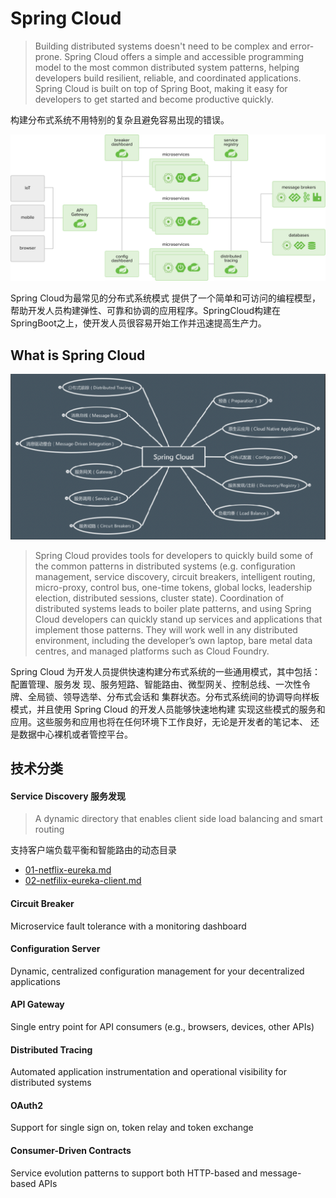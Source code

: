 # Spring Cloud

> Building distributed systems doesn't need to be complex and error-prone. Spring Cloud offers a simple and accessible programming model to the most common distributed system patterns, helping developers build resilient, reliable, and coordinated applications. Spring Cloud is built on top of Spring Boot, making it easy for developers to get started and become productive quickly.

构建分布式系统不用特别的复杂且避免容易出现的错误。

![img](assets/diagram-distributed-systems.svg)

Spring Cloud为最常见的分布式系统模式 提供了一个简单和可访问的编程模型，帮助开发人员构建弹性、可靠和协调的应用程序。SpringCloud构建在 SpringBoot之上，使开发人员很容易开始工作并迅速提高生产力。

## What is Spring Cloud 



![image-20191130202345018](assets/image-20191130202345018.png)

> Spring Cloud provides tools for developers to quickly build some of the common patterns in distributed systems (e.g. configuration management, service discovery, circuit breakers, intelligent routing, micro-proxy, control bus, one-time tokens, global locks, leadership election, distributed sessions, cluster state). Coordination of distributed systems leads to boiler plate patterns, and using Spring Cloud developers can quickly stand up services and applications that implement those patterns. They will work well in any distributed environment, including the developer’s own laptop, bare metal data centres, and managed platforms such as Cloud Foundry.

Spring Cloud 为开发⼈员提供快速构建分布式系统的⼀些通⽤模式，其中包括：配置管理、服务发 现、服务短路、智能路由、微型⽹关、控制总线、⼀次性令牌、全局锁、领导选举、分布式会话和 集群状态。分布式系统间的协调导向样板模式，并且使⽤ Spring Cloud 的开发⼈员能够快速地构建 实现这些模式的服务和应⽤。这些服务和应⽤也将在任何环境下⼯作良好，⽆论是开发者的笔记本、 还是数据中⼼裸机或者管控平台。

## 技术分类

#### **Service Discovery** 服务发现

> A dynamic directory that enables client side load balancing and smart routing

支持客户端负载平衡和智能路由的动态目录

-   [01-netflix-eureka.md](05-spring-cloud-netflix/01-netflix-eureka.md) 
-  [02-netfilix-eureka-client.md](05-spring-cloud-netflix/02-netfilix-eureka-client.md) 

#### **Circuit Breaker**

Microservice fault tolerance with a monitoring dashboard

#### **Configuration Server**

Dynamic, centralized configuration management for your decentralized applications

#### **API Gateway**

Single entry point for API consumers (e.g., browsers, devices, other APIs)

#### **Distributed Tracing**

Automated application instrumentation and operational visibility for distributed systems

#### **OAuth2**

Support for single sign on, token relay and token exchange

#### **Consumer-Driven Contracts**

Service evolution patterns to support both HTTP-based and message-based APIs
